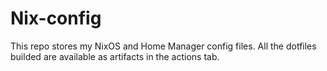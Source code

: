 # Nix-config

This repo stores my NixOS and Home Manager config files. All the dotfiles builded are available as artifacts in the actions tab.
